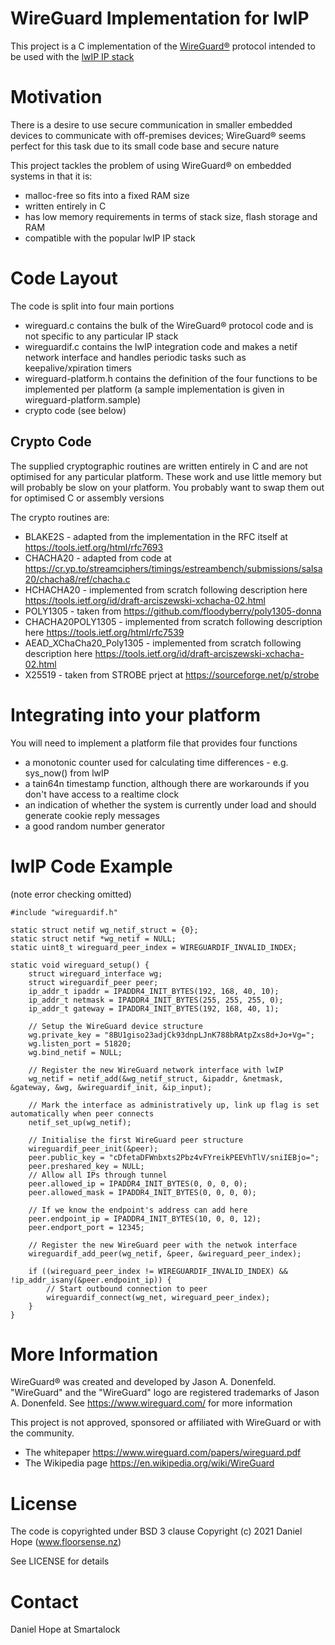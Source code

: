 # WireGuard Implementation for lwIP

This project is a C implementation of the [WireGuard&reg;](https://www.wireguard.com/) protocol intended to be used with the [lwIP IP stack](https://www.nongnu.org/lwip/)

# Motivation

There is a desire to use secure communication in smaller embedded devices to communicate with off-premises devices; WireGuard&reg; seems perfect for this task due to its small code base and secure nature

This project tackles the problem of using WireGuard&reg; on embedded systems in that it is:
- malloc-free so fits into a fixed RAM size
- written entirely in C
- has low memory requirements in terms of stack size, flash storage and RAM
- compatible with the popular lwIP IP stack

# Code Layout

The code is split into four main portions

- wireguard.c contains the bulk of the WireGuard&reg; protocol code and is not specific to any particular IP stack
- wireguardif.c contains the lwIP integration code and makes a netif network interface and handles periodic tasks such as keepalive/xpiration timers
- wireguard-platform.h contains the definition of the four functions to be implemented per platform (a sample implementation is given in wireguard-platform.sample)
- crypto code (see below)

## Crypto Code

The supplied cryptographic routines are written entirely in C and are not optimised for any particular platform. These work and use little memory but will probably be slow on your platform.
You probably want to swap them out for optimised C or assembly versions

The crypto routines are:
- BLAKE2S - adapted from the implementation in the RFC itself at https://tools.ietf.org/html/rfc7693
- CHACHA20 - adapted from code at https://cr.yp.to/streamciphers/timings/estreambench/submissions/salsa20/chacha8/ref/chacha.c
- HCHACHA20 - implemented from scratch following description here https://tools.ietf.org/id/draft-arciszewski-xchacha-02.html
- POLY1305 - taken from https://github.com/floodyberry/poly1305-donna
- CHACHA20POLY1305 - implemented from scratch following description here https://tools.ietf.org/html/rfc7539
- AEAD_XChaCha20_Poly1305 - implemented from scratch following description here https://tools.ietf.org/id/draft-arciszewski-xchacha-02.html
- X25519 - taken from STROBE prject at https://sourceforge.net/p/strobe

# Integrating into your platform

You will need to implement a platform file that provides four functions
- a monotonic counter used for calculating time differences - e.g. sys_now() from lwIP
- a tain64n timestamp function, although there are workarounds if you don't have access to a realtime clock
- an indication of whether the system is currently under load and should generate cookie reply messages
- a good random number generator

# lwIP Code Example
(note error checking omitted)

    #include "wireguardif.h"
    
    static struct netif wg_netif_struct = {0};
    static struct netif *wg_netif = NULL;
    static uint8_t wireguard_peer_index = WIREGUARDIF_INVALID_INDEX;

    static void wireguard_setup() {
    	struct wireguard_interface wg;
    	struct wireguardif_peer peer;
    	ip_addr_t ipaddr = IPADDR4_INIT_BYTES(192, 168, 40, 10);
    	ip_addr_t netmask = IPADDR4_INIT_BYTES(255, 255, 255, 0);
    	ip_addr_t gateway = IPADDR4_INIT_BYTES(192, 168, 40, 1);

        // Setup the WireGuard device structure
    	wg.private_key = "8BU1giso23adjCk93dnpLJnK788bRAtpZxs8d+Jo+Vg=";
    	wg.listen_port = 51820;
    	wg.bind_netif = NULL;

        // Register the new WireGuard network interface with lwIP
    	wg_netif = netif_add(&wg_netif_struct, &ipaddr, &netmask, &gateway, &wg, &wireguardif_init, &ip_input);

        // Mark the interface as administratively up, link up flag is set automatically when peer connects
    	netif_set_up(wg_netif);

        // Initialise the first WireGuard peer structure
    	wireguardif_peer_init(&peer);
    	peer.public_key = "cDfetaDFWnbxts2Pbz4vFYreikPEEVhTlV/sniIEBjo=";
    	peer.preshared_key = NULL;
    	// Allow all IPs through tunnel
    	peer.allowed_ip = IPADDR4_INIT_BYTES(0, 0, 0, 0);
    	peer.allowed_mask = IPADDR4_INIT_BYTES(0, 0, 0, 0);

    	// If we know the endpoint's address can add here
    	peer.endpoint_ip = IPADDR4_INIT_BYTES(10, 0, 0, 12);
    	peer.endport_port = 12345;

        // Register the new WireGuard peer with the netwok interface
    	wireguardif_add_peer(wg_netif, &peer, &wireguard_peer_index);

    	if ((wireguard_peer_index != WIREGUARDIF_INVALID_INDEX) && !ip_addr_isany(&peer.endpoint_ip)) {
    		// Start outbound connection to peer
    		wireguardif_connect(wg_net, wireguard_peer_index);
    	}
    }


# More Information

WireGuard&reg; was created and developed by Jason A. Donenfeld. "WireGuard" and the "WireGuard" logo are registered trademarks of Jason A. Donenfeld. See https://www.wireguard.com/ for more information

This project is not approved, sponsored or affiliated with WireGuard or with the community.

- The whitepaper https://www.wireguard.com/papers/wireguard.pdf
- The Wikipedia page https://en.wikipedia.org/wiki/WireGuard 

# License

The code is copyrighted under BSD 3 clause Copyright (c) 2021 Daniel Hope (www.floorsense.nz)

See LICENSE for details

# Contact

Daniel Hope at Smartalock
